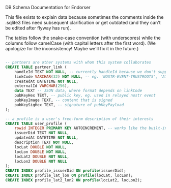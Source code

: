 DB Schema Documentation for Endorser

This file exists to explain data because sometimes the comments inside the
.sqlite3 files need subsequent clarification or get outdated (and they can't
be edited after flyway has run).

The tables follow the snake-case convention (with underscores) while the
columns follow camelCase (with capital letters after the first word).
(We apologize for the inconsistency! Maybe we'll fix it in the future.)

```sql

-- partners are other systems with whom this system collaborates
CREATE TABLE partner_link (
    handleId TEXT NOT NULL, -- currently handleId because we don't support updates to events
    linkCode VARCHAR(32) NOT NULL, -- eg. 'NOSTR-EVENT-TRUSTROOTS', 'ATTEST.SH'
    createdAt DATETIME NOT NULL,
    externalId VARCHAR(256),
    data TEXT -- JSON data, where format depends on linkCode
    pubKeyHex TEXT, -- public key, eg. used in relayed nostr event
    pubKeyImage TEXT, -- content that is signed
    pubKeySigHex TEXT, -- signature of pubKeyPayload
);

-- a profile is a user's free-form description of their interests
CREATE TABLE user_profile (
    rowid INTEGER PRIMARY KEY AUTOINCREMENT, -- works like the built-in rowid, explicitly
    issuerDid TEXT NOT NULL,
    updatedAt DATETIME NOT NULL,
    description TEXT NOT NULL,
    locLat DOUBLE NOT NULL,
    locLon DOUBLE NOT NULL,
    locLat2 DOUBLE NOT NULL,
    locLon2 DOUBLE NOT NULL
);
CREATE INDEX profile_issuerDid ON profile(issuerDid);
CREATE INDEX profile_lat_lon ON profile(locLat, locLon);
CREATE INDEX profile_lat2_lon2 ON profile(locLat2, locLon2);
```
